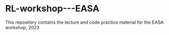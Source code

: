 # RL-workshop---EASA
This repository contains the lecture and code practice material for the EASA workshop, 2023
